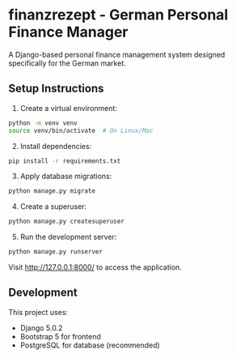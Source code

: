 # finanzrezept - German Personal Finance Manager

A Django-based personal finance management system designed specifically for the German market.

## Setup Instructions

1. Create a virtual environment:
```bash
python -m venv venv
source venv/bin/activate  # On Linux/Mac
```

2. Install dependencies:
```bash
pip install -r requirements.txt
```

3. Apply database migrations:
```bash
python manage.py migrate
```

4. Create a superuser:
```bash
python manage.py createsuperuser
```

5. Run the development server:
```bash
python manage.py runserver
```

Visit http://127.0.0.1:8000/ to access the application.

## Development

This project uses:
- Django 5.0.2
- Bootstrap 5 for frontend
- PostgreSQL for database (recommended) 